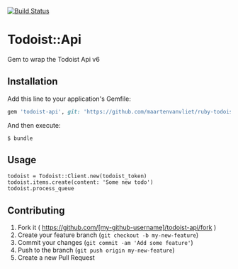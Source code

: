 [![Build Status](https://travis-ci.org/maartenvanvliet/ruby-todoist-api.svg)](https://travis-ci.org/maartenvanvliet/ruby-todoist-api)

# Todoist::Api

Gem to wrap the Todoist Api v6

## Installation

Add this line to your application's Gemfile:

```ruby
gem 'todoist-api', git: 'https://github.com/maartenvanvliet/ruby-todoist-api', branch: 'master', require: 'todoist'

```

And then execute:

    $ bundle

## Usage

    todoist = Todoist::Client.new(todoist_token)
    todoist.items.create(content: 'Some new todo')
    todoist.process_queue

## Contributing

1. Fork it ( https://github.com/[my-github-username]/todoist-api/fork )
2. Create your feature branch (`git checkout -b my-new-feature`)
3. Commit your changes (`git commit -am 'Add some feature'`)
4. Push to the branch (`git push origin my-new-feature`)
5. Create a new Pull Request
